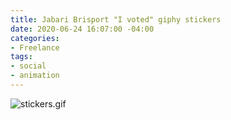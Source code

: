 ```yaml
---
title: Jabari Brisport "I voted" giphy stickers
date: 2020-06-24 16:07:00 -04:00
categories:
- Freelance
tags:
- social
- animation
---
```


![stickers.gif](/uploads/stickers.gif)